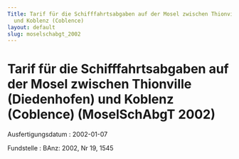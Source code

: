 ```yaml
---
Title: Tarif für die Schifffahrtsabgaben auf der Mosel zwischen Thionville (Diedenhofen)
  und Koblenz (Coblence)
layout: default
slug: moselschabgt_2002
---
```


# Tarif für die Schifffahrtsabgaben auf der Mosel zwischen Thionville (Diedenhofen) und Koblenz (Coblence) (MoselSchAbgT 2002)

Ausfertigungsdatum
:   2002-01-07

Fundstelle
:   BAnz: 2002, Nr 19, 1545

